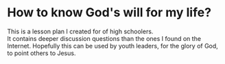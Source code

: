 # How to know God's will for my life?

This is a lesson plan I created for of high schoolers.  
It contains deeper discussion questions than the ones I found on the Internet.
Hopefully this can be used by youth leaders, for the glory of God, to point others to Jesus.
